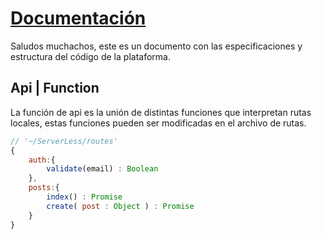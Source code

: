 # [Documentación](./README.md)

Saludos muchachos, este es un documento con las especificaciones y estructura del código de la plataforma.


## Api | Function
La función de api es la unión de distintas funciones que interpretan rutas locales, estas funciones pueden ser modificadas en el archivo de rutas.
```javascript
// '~/ServerLess/routes'
{
    auth:{
        validate(email) : Boolean
    },
    posts:{
        index() : Promise
        create( post : Object ) : Promise
    }
}
```
